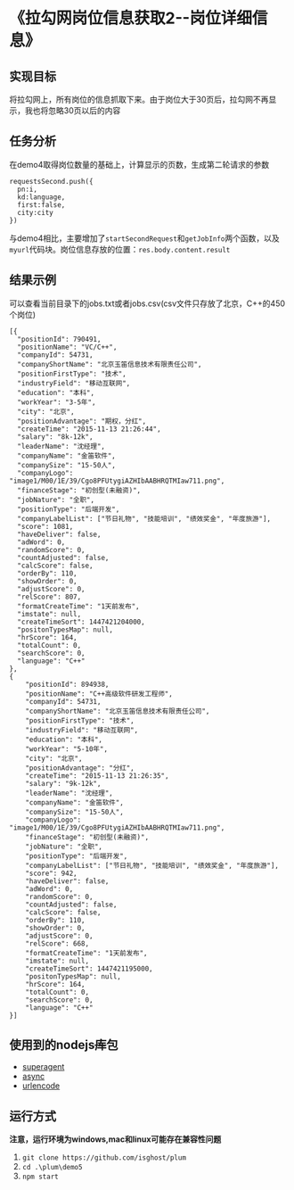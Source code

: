 # 《拉勾网岗位信息获取2--岗位详细信息》
## 实现目标
将拉勾网上，所有岗位的信息抓取下来。由于岗位大于30页后，拉勾网不再显示，我也将忽略30页以后的内容
## 任务分析
在demo4取得岗位数量的基础上，计算显示的页数，生成第二轮请求的参数

    requestsSecond.push({
      pn:i,
      kd:language,
      first:false,
      city:city
    })

与demo4相比，主要增加了```startSecondRequest```和```getJobInfo```两个函数，以及```myurl```代码块。岗位信息存放的位置：```res.body.content.result```
  
## 结果示例
可以查看当前目录下的jobs.txt或者jobs.csv(csv文件只存放了北京，C++的450个岗位)

  	[{
      "positionId": 790491,
      "positionName": "VC/C++",
      "companyId": 54731,
      "companyShortName": "北京玉笛信息技术有限责任公司",
      "positionFirstType": "技术",
      "industryField": "移动互联网",
      "education": "本科",
      "workYear": "3-5年",
      "city": "北京",
      "positionAdvantage": "期权，分红",
      "createTime": "2015-11-13 21:26:44",
      "salary": "8k-12k",
      "leaderName": "沈经理",
      "companyName": "金笛软件",
      "companySize": "15-50人",
      "companyLogo": "image1/M00/1E/39/Cgo8PFUtygiAZHIbAABHRQTMIaw711.png",
      "financeStage": "初创型(未融资)",
      "jobNature": "全职",
      "positionType": "后端开发",
      "companyLabelList": ["节日礼物", "技能培训", "绩效奖金", "年度旅游"],
      "score": 1081,
      "haveDeliver": false,
      "adWord": 0,
      "randomScore": 0,
      "countAdjusted": false,
      "calcScore": false,
      "orderBy": 110,
      "showOrder": 0,
      "adjustScore": 0,
      "relScore": 807,
      "formatCreateTime": "1天前发布",
      "imstate": null,
      "createTimeSort": 1447421204000,
      "positonTypesMap": null,
      "hrScore": 164,
      "totalCount": 0,
      "searchScore": 0,
      "language": "C++"
    },
    {
        "positionId": 894938,
        "positionName": "C++高级软件研发工程师",
        "companyId": 54731,
        "companyShortName": "北京玉笛信息技术有限责任公司",
        "positionFirstType": "技术",
        "industryField": "移动互联网",
        "education": "本科",
        "workYear": "5-10年",
        "city": "北京",
        "positionAdvantage": "分红",
        "createTime": "2015-11-13 21:26:35",
        "salary": "9k-12k",
        "leaderName": "沈经理",
        "companyName": "金笛软件",
        "companySize": "15-50人",
        "companyLogo": "image1/M00/1E/39/Cgo8PFUtygiAZHIbAABHRQTMIaw711.png",
        "financeStage": "初创型(未融资)",
        "jobNature": "全职",
        "positionType": "后端开发",
        "companyLabelList": ["节日礼物", "技能培训", "绩效奖金", "年度旅游"],
        "score": 942,
        "haveDeliver": false,
        "adWord": 0,
        "randomScore": 0,
        "countAdjusted": false,
        "calcScore": false,
        "orderBy": 110,
        "showOrder": 0,
        "adjustScore": 0,
        "relScore": 668,
        "formatCreateTime": "1天前发布",
        "imstate": null,
        "createTimeSort": 1447421195000,
        "positonTypesMap": null,
        "hrScore": 164,
        "totalCount": 0,
        "searchScore": 0,
        "language": "C++"
    }]

## 使用到的nodejs~~库~~包
* [superagent](https://github.com/visionmedia/superagent)
* [async](https://github.com/caolan/async)
* [urlencode](https://github.com/node-modules/urlencode)

## 运行方式
**注意，运行环境为windows,mac和linux可能存在兼容性问题**

1. ```git clone https://github.com/isghost/plum```
2. ```cd .\plum\demo5```
3. ```npm start```
